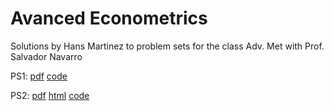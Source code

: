 # Avanced Econometrics

Solutions by Hans Martinez to problem sets for the class Adv. Met with Prof. Salvador Navarro

PS1: [pdf](https://github.com/hans-mtz/AdvMetrics/blob/master/PS1/PS1.pdf) [code](https://github.com/hans-mtz/AdvMetrics/tree/master/PS1)

PS2: [pdf](https://github.com/hans-mtz/AdvMetrics/blob/master/PS2/PS2.pdf) [html](https://raw.githack.com/hans-mtz/AdvMetrics/master/PS2/PS2.html) [code](https://github.com/hans-mtz/AdvMetrics/tree/master/PS2)
